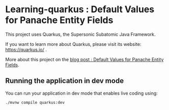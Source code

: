 # Learning-quarkus : Default Values for Panache Entity Fields 

This project uses Quarkus, the Supersonic Subatomic Java Framework.

If you want to learn more about Quarkus, please visit its website: https://quarkus.io/ .

More about this project on the [blog post : Default Values for Panache Entity Fields](https://tgrall.github.io/blog/2023/12/09/quarkus-entity-default-value).

## Running the application in dev mode

You can run your application in dev mode that enables live coding using:
```shell script
./mvnw compile quarkus:dev
```

